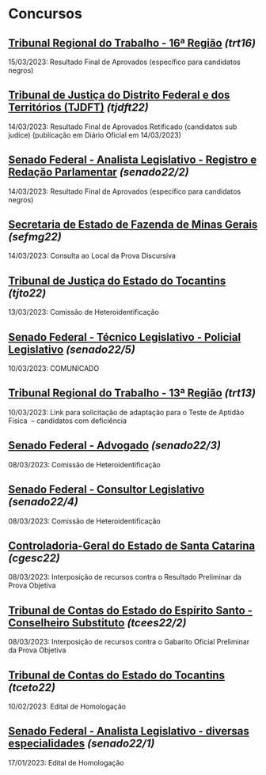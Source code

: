 # Concursos

## [Tribunal Regional do Trabalho - 16ª Região](./trt16/) *(trt16)*
15/03/2023: Resultado Final de Aprovados (específico para candidatos negros)

## [Tribunal de Justiça do Distrito Federal e dos Territórios (TJDFT)](./tjdft22/) *(tjdft22)*
14/03/2023: Resultado Final de Aprovados Retificado (candidatos sub judice) (publicação em Diário Oficial em 14/03/2023)

## [Senado Federal - Analista Legislativo - Registro e Redação Parlamentar](./senado22-2/) *(senado22/2)*
14/03/2023: Resultado Final de Aprovados (específico para candidatos negros)

## [Secretaria de Estado de Fazenda de Minas Gerais](./sefmg22/) *(sefmg22)*
14/03/2023: 
Consulta ao Local da Prova Discursiva

## [Tribunal de Justiça do Estado do Tocantins](./tjto22/) *(tjto22)*
13/03/2023: Comissão de Heteroidentificação

## [Senado Federal - Técnico Legislativo - Policial Legislativo](./senado22-5/) *(senado22/5)*
10/03/2023: COMUNICADO

## [Tribunal Regional do Trabalho - 13ª Região](./trt13/) *(trt13)*
10/03/2023: Link para solicitação de adaptação para o Teste de Aptidão Física  – candidatos com deficiência

## [Senado Federal - Advogado](./senado22-3/) *(senado22/3)*
08/03/2023: Comissão de Heteroidentificação

## [Senado Federal - Consultor Legislativo](./senado22-4/) *(senado22/4)*
08/03/2023: Comissão de Heteroidentificação

## [Controladoria-Geral do Estado de Santa Catarina](./cgesc22/) *(cgesc22)*
08/03/2023: Interposição de recursos contra o Resultado Preliminar da Prova Objetiva

## [Tribunal de Contas do Estado do Espírito Santo - Conselheiro Substituto](./tcees22-2/) *(tcees22/2)*
08/03/2023: Interposição de recursos contra o Gabarito Oficial Preliminar da Prova Objetiva

## [Tribunal de Contas do Estado do Tocantins](./tceto22/) *(tceto22)*
10/02/2023: Edital de Homologação

## [Senado Federal - Analista Legislativo - diversas especialidades](./senado22-1/) *(senado22/1)*
17/01/2023: Edital de Homologação
